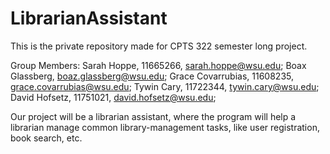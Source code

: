 # LibrarianAssistant
This is the private repository made for CPTS 322 semester long project.

Group Members: 
  Sarah Hoppe, 11665266, sarah.hoppe@wsu.edu;
  Boax Glassberg, boaz.glassberg@wsu.edu;
  Grace Covarrubias, 11608235, grace.covarrubias@wsu.edu;
  Tywin Cary, 11722344, tywin.cary@wsu.edu;
  David Hofsetz, 11751021, david.hofsetz@wsu.edu;
  
Our project will be a librarian assistant, where the program will help a librarian manage common library-management tasks, like user registration, book search, etc.

